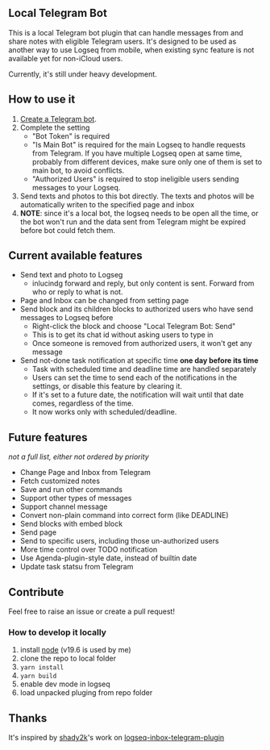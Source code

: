 ## Local Telegram Bot

This is a local Telegram bot plugin that can handle messages from and share notes with eligible Telegram users. It's designed to be used as another way to use Logseq from mobile, when existing sync feature is not available yet for non-iCloud users.

Currently, it's still under heavy development.

## How to use it

1. [Create a Telegram bot](https://core.telegram.org/bots#3-how-do-i-create-a-bot).
2. Complete the setting
    * "Bot Token" is required
    * "Is Main Bot" is required for the main Logseq to handle requests from Telegram. If you have multiple Logseq open at same time, probably from different devices, make sure only one of them is set to main bot, to avoid conflicts.
    * "Authorized Users" is required to stop ineligible users sending messages to your Logseq.
3. Send texts and photos to this bot directly. The texts and photos will be automatically writen to the specified page and inbox
4. **NOTE**: since it's a local bot, the logseq needs to be open all the time, or the bot won't run and the data sent from Telegram might be expired before bot could fetch them.

## Current available features

* Send text and photo to Logseg
    * inlucindg forward and reply, but only content is sent. Forward from who or reply to what is not.
* Page and Inbox can be changed from setting page
* Send block and its children blocks to authorized users who have send messages to Logseq before
    * Right-click the block and choose "Local Telegram Bot: Send"
    * This is to get its chat id without asking users to type in
    * Once someone is removed from authorized users, it won't get any message
* Send not-done task notification at specific time **one day before its time**
    * Task with scheduled time and deadline time are handled separately
    * Users can set the time to send each of the notifications in the settings, or disable this feature by clearing it.
    * If it's set to a future date, the notification will wait until that date comes, regardless of the time. 
    * It now works only with scheduled/deadline.

## Future features

*not a full list, either not ordered by priority*
* Change Page and Inbox from Telegram
* Fetch customized notes
* Save and run other commands
* Support other types of messages
* Support channel message
* Convert non-plain command into correct form (like DEADLINE)
* Send blocks with embed block
* Send page
* Send to specific users, including those un-authorized users
* More time control over TODO notification
* Use Agenda-plugin-style date, instead of builtin date 
* Update task statsu from Telegram

## Contribute

Feel free to raise an issue or create a pull request!

### How to develop it locally
1. install [node](https://nodejs.org/en/) (v19.6 is used by me)
2. clone the repo to local folder
3. `yarn install`
4. `yarn build`
5. enable dev mode in logseq
6. load unpacked pluging from repo folder


## Thanks

It's inspired by [shady2k](https://github.com/shady2k)'s work on [
logseq-inbox-telegram-plugin](https://github.com/shady2k/logseq-inbox-telegram-plugin)